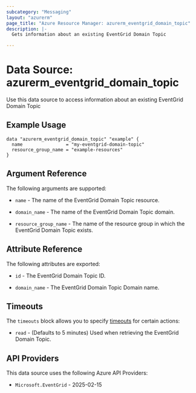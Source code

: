 ```yaml
---
subcategory: "Messaging"
layout: "azurerm"
page_title: "Azure Resource Manager: azurerm_eventgrid_domain_topic"
description: |-
  Gets information about an existing EventGrid Domain Topic

---
```


# Data Source: azurerm_eventgrid_domain_topic

Use this data source to access information about an existing EventGrid Domain Topic

## Example Usage

```hcl
data "azurerm_eventgrid_domain_topic" "example" {
  name                = "my-eventgrid-domain-topic"
  resource_group_name = "example-resources"
}
```

## Argument Reference

The following arguments are supported:

* `name` - The name of the EventGrid Domain Topic resource.

* `domain_name` - The name of the EventGrid Domain Topic domain.

* `resource_group_name` - The name of the resource group in which the EventGrid Domain Topic exists.

## Attribute Reference

The following attributes are exported:

* `id` - The EventGrid Domain Topic ID.

* `domain_name` - The EventGrid Domain Topic Domain name.

## Timeouts

The `timeouts` block allows you to specify [timeouts](https://developer.hashicorp.com/terraform/language/resources/configure#define-operation-timeouts) for certain actions:

* `read` - (Defaults to 5 minutes) Used when retrieving the EventGrid Domain Topic.

## API Providers
<!-- This section is generated, changes will be overwritten -->
This data source uses the following Azure API Providers:

* `Microsoft.EventGrid` - 2025-02-15
